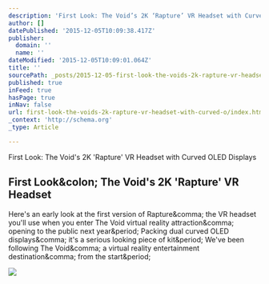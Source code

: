 ```yaml
---
description: 'First Look: The Void’s 2K ‘Rapture’ VR Headset with Curved OLED Displays'
author: []
datePublished: '2015-12-05T10:09:38.417Z'
publisher:
  domain: ''
  name: ''
dateModified: '2015-12-05T10:09:01.064Z'
title: ''
sourcePath: _posts/2015-12-05-first-look-the-voids-2k-rapture-vr-headset-with-curved-o.md
published: true
inFeed: true
hasPage: true
inNav: false
url: first-look-the-voids-2k-rapture-vr-headset-with-curved-o/index.html
_context: 'http://schema.org'
_type: Article

---
```

First Look: The Void's 2K 'Rapture' VR Headset with Curved OLED Displays

<article style=""><h1>First Look&amp;colon; The Void's 2K 'Rapture' VR Headset</h1><p>Here's an early look at the first version of Rapture&amp;comma; the VR headset you'll use when you enter The Void virtual reality attraction&amp;comma; opening to the public next year&amp;period; Packing dual curved OLED displays&amp;comma; it's a serious looking piece of kit&amp;period; We've been following The Void&amp;comma; a virtual reality entertainment destination&amp;comma; from the start&amp;period;</p><img src="http://www.roadtovr.com/wp-content/uploads/2015/12/Rapture-NAKED-cropped-1.jpg" /></article>